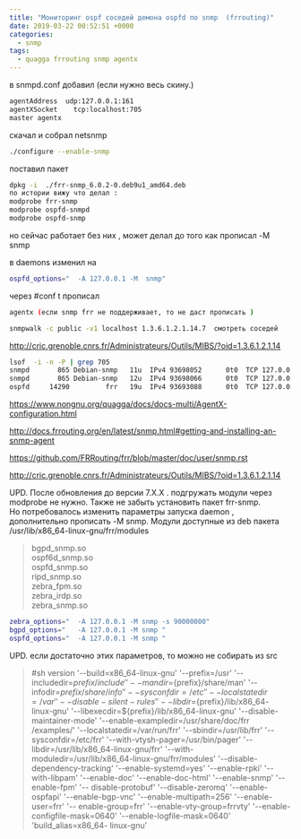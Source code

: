 ```yaml
---
title: "Мониторинг ospf соседей демона ospfd по snmp  (frrouting)"
date: 2019-03-22 00:52:51 +0000
categories:
  - snmp
tags:
  - quagga frrouting snmp agentx
---
```


в snmpd.conf добавил (если нужно весь скину.)
```bash
agentAddress  udp:127.0.0.1:161
agentXSocket    tcp:localhost:705
master agentx
```


скачал и собрал netsnmp
```bash
./configure --enable-snmp
```

поставил пакет 
```bash
dpkg -i  ./frr-snmp_6.0.2-0.deb9u1_amd64.deb 
по истории вижу что делал :
modprobe frr-snmp
modprobe ospfd-snmpd
modprobe ospfd-snmp
```
но сейчас работает без них , может делал до того как прописал -M snmp



в daemons изменил на
```bash
ospfd_options="  -A 127.0.0.1 -M  snmp"
```
через #conf t прописал
```bash
agentx (если snmp frr не поддерживает, то не даст прописать )
```

```bash
snmpwalk -c public -v1 localhost 1.3.6.1.2.1.14.7  смотреть соседей 
```
http://cric.grenoble.cnrs.fr/Administrateurs/Outils/MIBS/?oid=1.3.6.1.2.1.14

```bash
lsof  -i -n -P | grep 705
snmpd       865 Debian-snmp   11u  IPv4 93698052      0t0  TCP 127.0.0.1:705 (LISTEN)
snmpd       865 Debian-snmp   12u  IPv4 93698066      0t0  TCP 127.0.0.1:705->127.0.0.1:51502 (ESTABLISHED)
ospfd     14290         frr   19u  IPv4 93693088      0t0  TCP 127.0.0.1:51502->127.0.0.1:705 (ESTABLISHED)
```



 https://www.nongnu.org/quagga/docs/docs-multi/AgentX-configuration.html

 http://docs.frrouting.org/en/latest/snmp.html#getting-and-installing-an-snmp-agent

 https://github.com/FRRouting/frr/blob/master/doc/user/snmp.rst

 http://cric.grenoble.cnrs.fr/Administrateurs/Outils/MIBS/?oid=1.3.6.1.2.1.14
 
 UPD.  После обновления до версии 7.X.X . подгружать модули через modprobe не нужно. Также не забыть установить пакет frr-snmp.  
 Но потребовалось изменить параметры запуска daemon , дополнительно прописать -M snmp.
 Модули доступные из deb пакета
  /usr/lib/x86_64-linux-gnu/frr/modules
  > bgpd_snmp.so  
  > ospf6d_snmp.so  
  > ospfd_snmp.so  
  > ripd_snmp.so  
  > zebra_fpm.so  
  > zebra_irdp.so	
  > zebra_snmp.so

 
 ```bash
zebra_options="  -A 127.0.0.1 -M snmp -s 90000000"
bgpd_options="   -A 127.0.0.1 -M snmp "
ospfd_options="  -A 127.0.0.1 -M snmp "
```
 UPD.
 если достаточно этих параметров, то можно не собирать из src
 > #sh version
 > '--build=x86_64-linux-gnu' '--prefix=/usr' '--includedir=${prefix}/include' '--mandir=${prefix}/share/man' '-- 
 > infodir=${prefix}/share/info' '--sysconfdir=/etc' '--localstatedir=/var' '--disable-silent-rules' '--libdir=${prefix}/lib/x86_64-
 > linux-gnu' '--libexecdir=${prefix}/lib/x86_64-linux-gnu' '--disable-maintainer-mode' '--enable-exampledir=/usr/share/doc/frr
 > /examples/' '--localstatedir=/var/run/frr' '--sbindir=/usr/lib/frr' '--sysconfdir=/etc/frr' '--with-vtysh-pager=/usr/bin/pager' 
 > '--libdir=/usr/lib/x86_64-linux-gnu/frr' '--with-moduledir=/usr/lib/x86_64-linux-gnu/frr/modules' '--disable-dependency-tracking' 
 > '--enable-systemd=yes' '--enable-rpki' '--with-libpam' '--enable-doc' '--enable-doc-html' '--enable-snmp' '--enable-fpm' '--
 > disable-protobuf' '--disable-zeromq' '--enable-ospfapi' '--enable-bgp-vnc' '--enable-multipath=256' '--enable-user=frr' '--
 > enable-group=frr' '--enable-vty-group=frrvty' '--enable-configfile-mask=0640' '--enable-logfile-mask=0640' 'build_alias=x86_64-
 > linux-gnu'
 
 
<!-- Yandex.Metrika counter --> <script type="text/javascript" > (function(m,e,t,r,i,k,a){m[i]=m[i]||function(){(m[i].a=m[i].a||[]).push(arguments)}; m[i].l=1*new Date();k=e.createElement(t),a=e.getElementsByTagName(t)[0],k.async=1,k.src=r,a.parentNode.insertBefore(k,a)}) (window, document, "script", "https://mc.yandex.ru/metrika/tag.js", "ym"); ym(53515717, "init", { clickmap:true, trackLinks:true, accurateTrackBounce:true, webvisor:true }); </script> <noscript><div><img src="https://mc.yandex.ru/watch/53515717" style="position:absolute; left:-9999px;" alt="" /></div></noscript> <!-- /Yandex.Metrika counter -->
